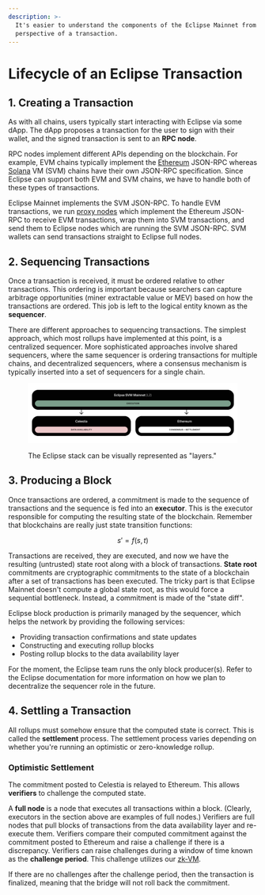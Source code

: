 ```yaml
---
description: >-
  It's easier to understand the components of the Eclipse Mainnet from the
  perspective of a transaction.
---
```


# Lifecycle of an Eclipse Transaction

## 1. Creating a Transaction

As with all chains, users typically start interacting with Eclipse via some dApp. The dApp proposes a transaction for the user to sign with their wallet, and the signed transaction is sent to an **RPC node**.

RPC nodes implement different APIs depending on the blockchain. For example, EVM chains typically implement the [Ethereum](https://ethereum.org/en/developers/docs/apis/json-rpc/) JSON-RPC whereas [Solana](https://docs.solana.com/api/http) VM (SVM) chains have their own JSON-RPC specification. Since Eclipse can support both EVM and SVM chains, we have to handle both of these types of transactions.

Eclipse Mainnet implements the SVM JSON-RPC. To handle EVM transactions, we run [proxy nodes](https://github.com/Eclipse-Laboratories-Inc/neon-proxy) which implement the Ethereum JSON-RPC to receive EVM transactions, wrap them into SVM transactions, and send them to Eclipse nodes which are running the SVM JSON-RPC. SVM wallets can send transactions straight to Eclipse full nodes.

## 2. Sequencing Transactions

Once a transaction is received, it must be ordered relative to other transactions. This ordering is important because searchers can capture arbitrage opportunities (miner extractable value or MEV) based on how the transactions are ordered. This job is left to the logical entity known as the **sequencer**.

There are different approaches to sequencing transactions. The simplest approach, which most rollups have implemented at this point, is a centralized sequencer. More sophisticated approaches involve shared sequencers, where the same sequencer is ordering transactions for multiple chains, and decentralized sequencers, where a consensus mechanism is typically inserted into a set of sequencers for a single chain.

<figure><img src="../.gitbook/assets/svm architecture (1).png" alt=""><figcaption><p>The Eclipse stack can be visually represented as "layers."</p></figcaption></figure>

## 3. Producing a Block <a href="#block-production" id="block-production"></a>

Once transactions are ordered, a commitment is made to the sequence of transactions and the sequence is fed into an **executor**. This is the executor responsible for computing the resulting state of the blockchain. Remember that blockchains are really just state transition functions:

$$
s' = f(s, t)
$$

Transactions are received, they are executed, and now we have the resulting (untrusted) state root along with a block of transactions. **State root** commitments are cryptographic commitments to the state of a blockchain after a set of transactions has been executed. The tricky part is that Eclipse Mainnet doesn't compute a global state root, as this would force a sequential bottleneck. Instead, a commitment is made of the "state diff".

Eclipse block production is primarily managed by the sequencer, which helps the network by providing the following services:

* Providing transaction confirmations and state updates
* Constructing and executing rollup blocks
* Posting rollup blocks to the data availability layer

For the moment, the Eclipse team runs the only block producer(s). Refer to the Eclipse documentation for more information on how we plan to decentralize the sequencer role in the future.

## 4. Settling a Transaction

All rollups must somehow ensure that the computed state is correct. This is called the **settlement** process. The settlement process varies depending on whether you're running an optimistic or zero-knowledge rollup.

### Optimistic Settlement

The commitment posted to Celestia is relayed to Ethereum. This allows **verifiers** to challenge the computed state.

A **full node** is a node that executes all transactions within a block. (Clearly, executors in the section above are examples of full nodes.) Verifiers are full nodes that pull blocks of transactions from the data availability layer and re-execute them. Verifiers compare their computed commitment against the commitment posted to Ethereum and raise a challenge if there is a discrepancy. Verifiers can raise challenges during a window of time known as the **challenge period**. This challenge utilizes our [zk-VM](https://github.com/Eclipse-Laboratories-Inc/zk-bpf).

If there are no challenges after the challenge period, then the transaction is finalized, meaning that the bridge will not roll back the commitment.
